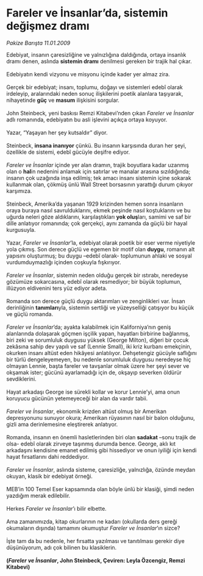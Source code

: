 # Fareler ve İnsanlar’da, sistemin değişmez dramı

*Pakize Barışta 11.01.2009*

<div class="taraf_structure_2col_1zq">
<div class="margen_n">



 <p>Edebiyat, insanın çaresizliğine ve yalnızlığına daldığında, ortaya insanlık dramı denen, aslında <b>sistemin dramı</b> denilmesi gereken bir trajik hal çıkar. <br/><br/>Edebiyatın kendi vizyonu ve misyonu içinde kader yer almaz zira. <br/><br/>Gerçek bir edebiyat; insanı, toplumu, doğayı ve sistemleri edebî olarak irdeleyip, aralarındaki neden sonuç ilişkilerini poetik alanlara taşıyarak, nihayetinde <b>güç</b> ve <b>masum</b> ilişkisini sorgular. <br/><br/>John Steinbeck<i>,</i> yeni baskısı Remzi Kitabevi’nden çıkan <i>Fareler ve İnsanlar</i> adlı romanında, edebiyatın bu asli işlevini açıkça ortaya koyuyor. <br/><br/>Yazar, “Yaşayan her şey kutsaldır” diyor. <br/><br/>Steinbeck, <b>insana inanıyor</b> çünkü. Bu insanın karşısında duran her şeyi, özellikle de sistemi, edebî gücüyle deşifre ediyor. <i><br/><br/>Fareler ve İnsanlar</i> içinde yer alan dramın, trajik boyutlara kadar uzanmış olan o <b>hal</b>in nedenini anlamak için satırlar ve manalar arasına sızıldığında; insanın çok uzağında inşa edilmiş; tek amacı insanı sistemin içine sokarak kullanmak olan, çökmüş ünlü Wall Street borsasının yarattığı durum çıkıyor karşımıza. <br/><br/>Steinbeck, Amerika’da yaşanan 1929 krizinden hemen sonra insanların oraya buraya nasıl savrulduklarını, ekmek peşinde nasıl koştuklarını ve bu uğurda neleri göze aldıklarını, karşılaştıkları <b>yok oluş</b>ları, samimi ve saf bir dille anlatıyor romanında; çok gerçekçi, aynı zamanda da güçlü bir hayal kurgusuyla. <br/><br/>Yazar, <i>Fareler ve İnsanlar</i>’la, edebiyat olarak poetik bir eser verme niyetiyle yola çıkmış. Son derece güçlü ve egemen bir motif olan <b>duygu</b>, romanın alt yapısını oluşturmuş; bu duygu –edebî olarak- toplumunun ahlaki ve sosyal vurdumduymazlığı içinden coşkuyla fışkırıyor.<i> <br/><br/>Fareler ve İnsanlar</i>, sistemin neden olduğu gerçek bir ıstırabı, neredeyse gözümüze sokarcasına, edebî olarak resmediyor; bir büyük toplumun, illüzyon eldivenini ters yüz ediyor adeta. <br/><br/>Romanda son derece güçlü duygu aktarımları ve zenginlikleri var. İnsan derinliğinin <b>tanımları</b>yla, sistemin sertliği ve yüzeyselliği çatışıyor bu küçük ve güçlü romanda.<i> <br/><br/>Fareler ve İnsanlar</i>’da; ayakta kalabilmek için Kaliforniya’nın geniş alanlarında dolaşarak göçmen işçilik yapan, hayatları birbirine bağlanmış, biri zeki ve sorumluluk duygusu yüksek (George Milton), diğeri bir çocuk zekâsına sahip dev yapılı ve saf (Lennie Small), iki kriz kurbanı emekçinin, okurken insanı altüst eden hikâyesi anlatılıyor. Dehşetengiz gücüyle saflığını bir türlü dengeleyemeyen, bu nedenle sorumluluk duygusu neredeyse hiç olmayan Lennie, başta fareler ve tavşanlar olmak üzere her şeyi sever ve okşamak ister; gücünü ayarlamadığı için de, okşayıp severken öldürür sevdiklerini. <br/><br/>Hayat arkadaşı George ise sürekli kollar ve korur Lennie’yi, ama onun koruyucu gücünün yetemeyeceği bir alan da vardır tabii.<i> <br/><br/>Fareler ve İnsanlar</i>, ekonomik krizden altüst olmuş bir Amerikan depresyonunu sunuyor okura; Amerikan rüyasının nasıl bir balon olduğunu, gizli ama derinlemesine eleştirerek anlatıyor. <br/><br/>Romanda, insanın en önemli hasletlerinden biri olan <b>sadakat</b> –sonu trajik de olsa- edebî olarak zirveye taşınmış durumda bence. George, aklı kıt arkadaşını kendisine emanet edilmiş gibi hissediyor ve onun iyiliği için kendi hayat fırsatlarını dahi reddediyor. <i><br/><br/>Fareler ve İnsanlar</i>, aslında sisteme, çaresizliğe, yalnızlığa, özünde meydan okuyan, klasik bir edebiyat örneği. <br/><br/>MEB’in 100 Temel Eser kapsamında olan böyle ünlü bir klasiği, şimdi neden yazdığım merak edilebilir. <br/><br/>Herkes <i>Fareler ve İnsanlar</i>’ı bilir elbette. <br/><br/>Ama zamanımızda, kitap okurlarının ne kadarı (okullarda ders gereği okumaların dışında) tamamını okumuştur <i>Fareler ve İnsanlar</i>’ın sizce? <br/><br/>İşte tam da bu nedenle, her fırsatta yazılması ve tanıtılması gerekir diye düşünüyorum, adı çok bilinen bu klasiklerin.<b> <br/><br/>(<i>Fareler ve İnsanlar</i>, John Steinbeck, Çeviren: Leyla Özcengiz, Remzi Kitabevi)</b></p>

<br/>


<div id="taraf_not">
</div>

</div>


</div>
